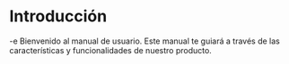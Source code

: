 # Introducción
-e Bienvenido al manual de usuario. Este manual te guiará a través de las características y funcionalidades de nuestro producto.
